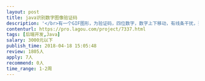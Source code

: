 ```yaml
---                
layout: post       
title: java识别数字图像验证码           
description: '</br>有一个GIF图形，为验证码，四位数字，数字上下移动，有线条干扰，要求给出一段java函数，输入图形，输出四位数字验证码。性能不能太低，在windows下运行</br>'     
contenturl: https://pro.lagou.com/project/7337.html      
tags: [后端开发,Java]            
salary: 3000元以下          
publish_time: 2018-04-18 15:05:48         
review: 1805人                   
apply: 7人                   
recommend: 0人                   
time_range: 1-2周              
---                 
```

